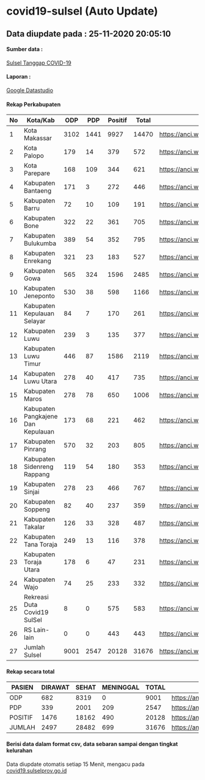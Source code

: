 
# covid19-sulsel (Auto Update)

## Data diupdate pada : 25-11-2020 20:05:10

#### Sumber data :
[Sulsel Tanggap COVID-19](https://covid19.sulselprov.go.id)

#### Laporan :
[Google Datastudio](https://datastudio.google.com/s/jythWGc1j4w)

#### Rekap Perkabupaten 
|No|Kota/Kab|ODP|PDP|Positif|Total|Link|
| --- | --- | --- | --- | --- | --- | --- |
|1|Kota Makassar|3102|1441|9927|14470|https://anci.web.id/cor/kota_makassar|
|2|Kota Palopo|179|14|379|572|https://anci.web.id/cor/kota_palopo|
|3|Kota Parepare|168|109|344|621|https://anci.web.id/cor/kota_parepare|
|4|Kabupaten Bantaeng|171|3|272|446|https://anci.web.id/cor/kabupaten_bantaeng|
|5|Kabupaten Barru|72|10|109|191|https://anci.web.id/cor/kabupaten_barru|
|6|Kabupaten Bone|322|22|361|705|https://anci.web.id/cor/kabupaten_bone|
|7|Kabupaten Bulukumba|389|54|352|795|https://anci.web.id/cor/kabupaten_bulukumba|
|8|Kabupaten Enrekang|321|23|183|527|https://anci.web.id/cor/kabupaten_enrekang|
|9|Kabupaten Gowa|565|324|1596|2485|https://anci.web.id/cor/kabupaten_gowa|
|10|Kabupaten Jeneponto|530|38|598|1166|https://anci.web.id/cor/kabupaten_jeneponto|
|11|Kabupaten Kepulauan Selayar|84|7|170|261|https://anci.web.id/cor/kabupaten_kepulauan_selayar|
|12|Kabupaten Luwu|239|3|135|377|https://anci.web.id/cor/kabupaten_luwu|
|13|Kabupaten Luwu Timur|446|87|1586|2119|https://anci.web.id/cor/kabupaten_luwu_timur|
|14|Kabupaten Luwu Utara|278|40|417|735|https://anci.web.id/cor/kabupaten_luwu_utara|
|15|Kabupaten Maros|278|78|650|1006|https://anci.web.id/cor/kabupaten_maros|
|16|Kabupaten Pangkajene Dan Kepulauan|173|68|221|462|https://anci.web.id/cor/kabupaten_pangkajene_dan_kepulauan|
|17|Kabupaten Pinrang|570|32|203|805|https://anci.web.id/cor/kabupaten_pinrang|
|18|Kabupaten Sidenreng Rappang|119|54|180|353|https://anci.web.id/cor/kabupaten_sidenreng_rappang|
|19|Kabupaten Sinjai|278|23|466|767|https://anci.web.id/cor/kabupaten_sinjai|
|20|Kabupaten Soppeng|82|40|237|359|https://anci.web.id/cor/kabupaten_soppeng|
|21|Kabupaten Takalar|126|33|328|487|https://anci.web.id/cor/kabupaten_takalar|
|22|Kabupaten Tana Toraja|249|13|116|378|https://anci.web.id/cor/kabupaten_tana_toraja|
|23|Kabupaten Toraja Utara|178|6|47|231|https://anci.web.id/cor/kabupaten_toraja_utara|
|24|Kabupaten Wajo|74|25|233|332|https://anci.web.id/cor/kabupaten_wajo|
|25|Rekreasi Duta Covid19 SulSel|8|0|575|583|https://anci.web.id/cor/rekreasi_duta_covid19_sulsel|
|26|RS Lain-lain|0|0|443|443|https://anci.web.id/cor/rs_lain-lain|
|27|Jumlah Sulsel|9001|2547|20128|31676|https://anci.web.id/cor/jumlah_sulsel|

#### Rekap secara total

| PASIEN | DIRAWAT | SEHAT | MENINGGAL | TOTAL | LINK |
| ---- | -------- | ---- | ---- |  ---- | ---- |
| ODP | 682 | 8319 | 0 | 9001 | https://anci.web.id/cor/odp_detail.html |
| PDP | 339 | 2001 | 209 | 2547 | https://anci.web.id/cor/pdp_detail.html |
| POSITIF | 1476 | 18162 | 490 | 20128 | https://anci.web.id/cor/positif_detail.html |
| JUMLAH | 2497 | 28482 | 699 | 31676 | https://anci.web.id/cor/jumlah_sulsel/ |

 
#### Berisi data dalam format csv, data sebaran sampai dengan tingkat kelurahan

Data diupdate otomatis setiap 15 Menit, mengacu pada [covid19.sulselprov.go.id](https://covid19.sulselprov.go.id)

